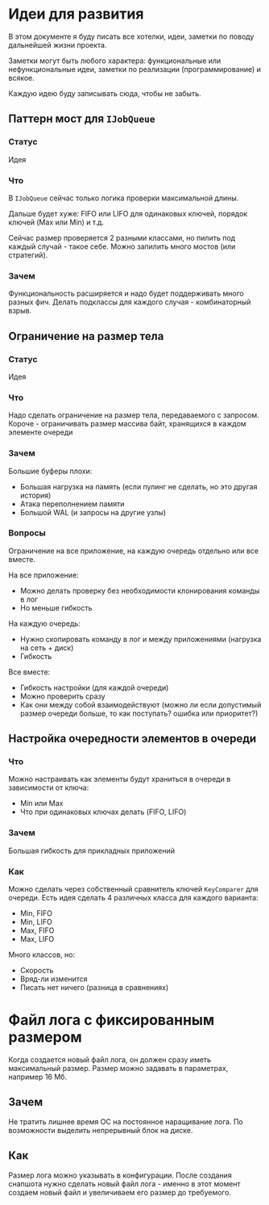 # Идеи для развития

В этом документе я буду писать все хотелки, идеи, заметки по поводу дальнейшей жизни проекта.

Заметки могут быть любого характера: функциональные или нефункциональные идеи, заметки по реализации (программирование) и всякое.

Каждую идею буду записывать сюда, чтобы не забыть.

## Паттерн мост для `IJobQueue`

### Статус

Идея

### Что

В `IJobQueue` сейчас только логика проверки максимальной длины.

Дальше будет хуже: FIFO или LIFO для одинаковых ключей, порядок ключей (Max или Min) и т.д.

Сейчас размер проверяется 2 разными классами, но пилить под каждый случай - такое себе.
Можно запилить много мостов (или стратегий). 

### Зачем

Функциональность расширяется и надо будет поддерживать много разных фич.
Делать подклассы для каждого случая - комбинаторный взрыв.

## Ограничение на размер тела

### Статус 

Идея

### Что

Надо сделать ограничение на размер тела, передаваемого с запросом.
Короче - ограничивать размер массива байт, хранящихся в каждом элементе очереди

### Зачем 

Большие буферы плохи:
- Большая нагрузка на память (если пулинг не сделать, но это другая история)
- Атака переполнением памяти
- Большой WAL (и запросы на другие узлы)

### Вопросы

Ограничение на все приложение, на каждую очередь отдельно или все вместе.

На все приложение:
- Можно делать проверку без необходимости клонирования команды в лог
- Но меньше гибкость

На каждую очередь:
- Нужно скопировать команду в лог и между приложениями (нагрузка на сеть + диск)
- Гибкость

Все вместе:
- Гибкость настройки (для каждой очереди)
- Можно проверить сразу
- Как они между собой взаимодействуют (можно ли если допустимый размер очереди больше, то как поступать? ошибка или приоритет?)


## Настройка очередности элементов в очереди

### Что 

Можно настраивать как элементы будут храниться в очереди в зависимости от ключа:
- Min или Max 
- Что при одинаковых ключах делать (FIFO, LIFO)

### Зачем 

Большая гибкость для прикладных приложений

### Как

Можно сделать через собственный сравнитель ключей `KeyComparer` для очереди.
Есть идея сделать 4 различных класса для каждого варианта:
- Min, FIFO
- Min, LIFO
- Max, FIFO
- Max, LIFO

Много классов, но:
- Скорость
- Вряд-ли изменится
- Писать нет ничего (разница в сравнениях)

# Файл лога с фиксированным размером

Когда создается новый файл лога, он должен сразу иметь максимальный размер.
Размер можно задавать в параметрах, например 16 Мб.

## Зачем

Не тратить лишнее время ОС на постоянное наращивание лога.
По возможности выделить непрерывный блок на диске.

## Как 

Размер лога можно указывать в конфигурации.
После создания снапшота нужно сделать новый файл лога - 
именно в этот момент создаем новый файл и увеличиваем его размер до требуемого.


